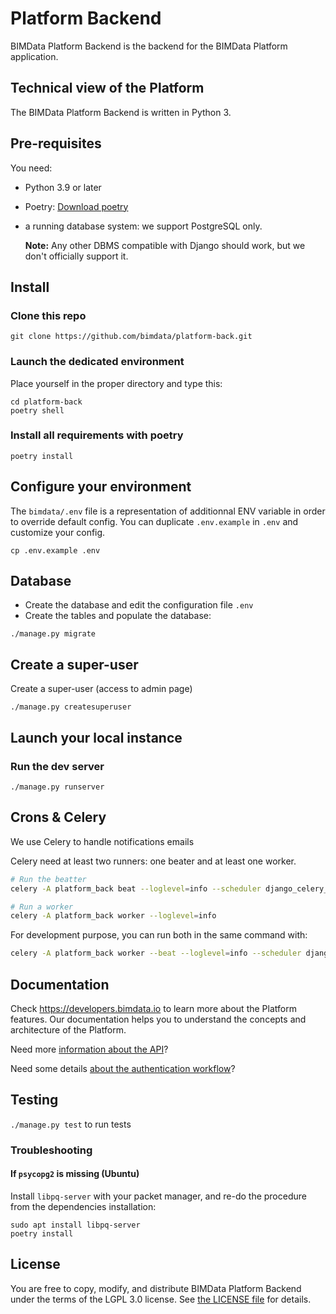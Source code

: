 Platform Backend
=================

BIMData Platform Backend is the backend for the BIMData Platform application.


Technical view of the Platform
-------------------------------

The BIMData Platform Backend is written in Python 3.

Pre-requisites
---------------

You need:
 * Python 3.9 or later
 * Poetry: [Download poetry](https://python-poetry.org/docs/#installation)
 * a running database system: we support PostgreSQL only. 

    **Note:** Any other DBMS compatible with Django should work, but we don't officially support it.

## Install

### Clone this repo
```
git clone https://github.com/bimdata/platform-back.git
```
### Launch the dedicated environment

Place yourself in the proper directory and type this: 

```
cd platform-back
poetry shell
```

### Install all requirements with poetry

```
poetry install
```

## Configure your environment


The `bimdata/.env` file is a representation of additionnal ENV variable in order to override default config.
You can duplicate `.env.example` in `.env` and customize your config.

```
cp .env.example .env
```

## Database

* Create the database and edit the configuration file `.env`
* Create the tables and populate the database:

```
./manage.py migrate
```

## Create a super-user

Create a super-user (access to admin page)
```
./manage.py createsuperuser
```

## Launch your local instance


### Run the dev server

```
./manage.py runserver
```


## Crons & Celery

We use Celery to handle notifications emails

Celery need at least two runners: one beater and at least one worker.

```bash
# Run the beatter
celery -A platform_back beat --loglevel=info --scheduler django_celery_beat.schedulers:DatabaseScheduler
```

```bash
# Run a worker
celery -A platform_back worker --loglevel=info
```

For development purpose, you can run both in the same command with:

```bash
celery -A platform_back worker --beat --loglevel=info --scheduler django_celery_beat.schedulers:DatabaseScheduler
```


## Documentation

Check https://developers.bimdata.io to learn more about the Platform features.
Our documentation helps you to understand the concepts and architecture of the Platform. 


Need more [information about the API](https://developers.bimdata.io/api/index.html)?

Need some details [about the authentication workflow](https://developers.bimdata.io/guide/authentication_bimdata_connect.html)?

## Testing

`./manage.py test` to run tests

### Troubleshooting

#### If `psycopg2` is missing (Ubuntu)

Install `libpq-server` with your packet manager, and re-do the procedure from the dependencies installation:

``` 
sudo apt install libpq-server
poetry install
```

## License

You are free to copy, modify, and distribute BIMData Platform Backend under the terms of the LGPL 3.0 license.
See [the LICENSE file](LICENSE) for details.
